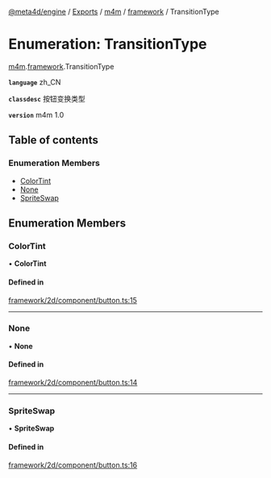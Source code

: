 [@meta4d/engine](../README.md) / [Exports](../modules.md) / [m4m](../modules/m4m.md) / [framework](../modules/m4m.framework.md) / TransitionType

# Enumeration: TransitionType

[m4m](../modules/m4m.md).[framework](../modules/m4m.framework.md).TransitionType

**`language`** zh_CN

**`classdesc`**
按钮变换类型

**`version`** m4m 1.0

## Table of contents

### Enumeration Members

- [ColorTint](m4m.framework.TransitionType.md#colortint)
- [None](m4m.framework.TransitionType.md#none)
- [SpriteSwap](m4m.framework.TransitionType.md#spriteswap)

## Enumeration Members

### ColorTint

• **ColorTint**

#### Defined in

[framework/2d/component/button.ts:15](https://github.com/meta4d-me/meta4d-engine/blob/cf6bfe6/src/framework/2d/component/button.ts#L15)

___

### None

• **None**

#### Defined in

[framework/2d/component/button.ts:14](https://github.com/meta4d-me/meta4d-engine/blob/cf6bfe6/src/framework/2d/component/button.ts#L14)

___

### SpriteSwap

• **SpriteSwap**

#### Defined in

[framework/2d/component/button.ts:16](https://github.com/meta4d-me/meta4d-engine/blob/cf6bfe6/src/framework/2d/component/button.ts#L16)
